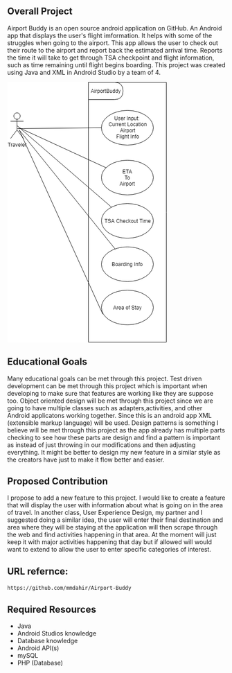 ## Overall Project
  Airport Buddy is an open source android application on GitHub. An Android app that displays the user's flight imformation. It helps with
  some of the struggles when going to the airport. This app allows the user to check out their route to the airport and report back
  the estimated arrival time. Reports the time it will take to get through TSA checkpoint and flight information, such as time remaining
  until flight begins boarding. This project was created using Java and XML in Android Studio by a team of 4. 
  
  ![Use Vase Image](JoseSilva_AirportBuddy.png)

## Educational Goals
  Many educational goals can be met through this project. Test driven development can be met through this project which is 
  important when developing to make sure that features are working like they are suppose too. Object oriented design will be met
  through this project since we are going to have multiple classes such as adapters,activities, and other Android applicatons 
  working together. Since this is an android app XML (extensible markup language) will be used. Design patterns is something I believe
  will be met through this project as the app already has multiple parts checking to see how these parts are design and find a pattern 
  is important as instead of just throwing in our modifications and then adjusting everything. It might be better to design my new 
  feature in a similar style as the creators have just to make it flow better and easier. 
  
## Proposed Contribution
  I propose to add a new feature to this project. I would like to create a feature that will display the user with information about
  what is going on in the area of travel. In another class, User Experience Design,  my partner and I suggested doing a similar idea,
  the user will enter their final destination and area where they will be staying at the application will then scrape through the web
  and find activities happening in that area. At the moment will just keep it with major activities happening that day but if allowed will
  would want to extend to allow the user to enter specific categories of interest. 
  
## URL refernce:
    https://github.com/mmdahir/Airport-Buddy
    
## Required Resources
  - Java
  - Android Studios knowledge
  - Database knowledge
  - Android API(s)
  - mySQL
  - PHP (Database) 

